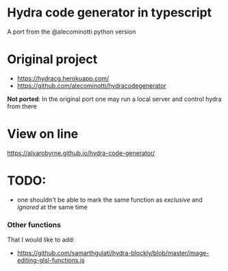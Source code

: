 # Hydra code generator in typescript

A port from the @alecominotti python version

# Original project
- https://hydracg.herokuapp.com/
- https://github.com/alecominotti/hydracodegenerator

**Not ported**: In the original port one may run a local server and control hydra from there

# View on line

https://alvarobyrne.github.io/hydra-code-generator/

# TODO:

- one shouldn't be able to mark the same function as _exclusive_ and _ignored_ at the same time
### Other functions 

That I would like to add:
- https://github.com/samarthgulati/hydra-blockly/blob/master/image-editing-glsl-functions.js